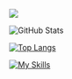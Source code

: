 ![](https://github-profile-summary-cards.vercel.app/api/cards/profile-details?username=kenya6565&theme=gruvbox)

![GitHub Stats](https://github-readme-stats.vercel.app/api?username=kenya6565&show_icons=true&theme=gruvbox)

[![Top Langs](https://github-readme-stats.vercel.app/api/top-langs/?username=kenya6565&theme=gruvbox&layout=compact&langs_count=10)](https://github.com/anuraghazra/github-readme-stats)

[![My Skills](https://skillicons.dev/icons?i=linux,vim,js,html,css,react,typescript,nextjs,php,laravel,ruby,rails,python,go,docker,terraform,graphql,mysql,postgresql,aws,gcp,githubactions,vscode)](https://skillicons.dev)
